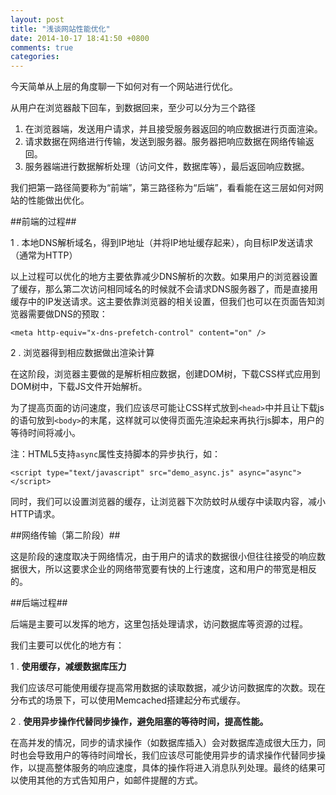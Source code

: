 ```yaml
---
layout: post
title: "浅谈网站性能优化"
date: 2014-10-17 18:41:50 +0800
comments: true
categories: 
---
```



今天简单从上层的角度聊一下如何对有一个网站进行优化。

从用户在浏览器敲下回车，到数据回来，至少可以分为三个路径

1. 在浏览器端，发送用户请求，并且接受服务器返回的响应数据进行页面渲染。
2. 请求数据在网络进行传输，发送到服务器。服务器把响应数据在网络传输返回。
3. 服务器端进行数据解析处理（访问文件，数据库等），最后返回响应数据。



我们把第一路径简要称为“前端”，第三路径称为“后端”，看看能在这三层如何对网站的性能做出优化。



##前端的过程##

1 . 本地DNS解析域名，得到IP地址（并将IP地址缓存起来），向目标IP发送请求（通常为HTTP）

以上过程可以优化的地方主要依靠减少DNS解析的次数。如果用户的浏览器设置了缓存，那么第二次访问相同域名的时候就不会请求DNS服务器了，而是直接用缓存中的IP发送请求。这主要依靠浏览器的相关设置，但我们也可以在页面告知浏览器需要做DNS的预取：

	<meta http-equiv="x-dns-prefetch-control" content="on" />

2 . 浏览器得到相应数据做出渲染计算

在这阶段，浏览器主要做的是解析相应数据，创建DOM树，下载CSS样式应用到DOM树中，下载JS文件开始解析。

为了提高页面的访问速度，我们应该尽可能让CSS样式放到`<head>`中并且让下载js的语句放到`<body>`的末尾，这样就可以使得页面先渲染起来再执行js脚本，用户的等待时间将减小。

注：HTML5支持`async`属性支持脚本的异步执行，如：
	
	<script type="text/javascript" src="demo_async.js" async="async"></script>

同时，我们可以设置浏览器的缓存，让浏览器下次防蚊时从缓存中读取内容，减小HTTP请求。


##网络传输（第二阶段）##


这是阶段的速度取决于网络情况，由于用户的请求的数据很小但往往接受的响应数据很大，所以这要求企业的网络带宽要有快的上行速度，这和用户的带宽是相反的。



##后端过程##

后端是主要可以发挥的地方，这里包括处理请求，访问数据库等资源的过程。


我们主要可以优化的地方有：

1 .   **使用缓存，减缓数据库压力**


我们应该尽可能使用缓存提高常用数据的读取数据，减少访问数据库的次数。现在分布式的场景下，可以使用Memcached搭建起分布式缓存。

2 .  **使用异步操作代替同步操作，避免阻塞的等待时间，提高性能。**

在高并发的情况，同步的请求操作（如数据库插入）会对数据库造成很大压力，同时也会导致用户的等待时间增长，我们应该尽可能使用异步的请求操作代替同步操作，以提高整体服务的响应速度，具体的操作将进入消息队列处理。最终的结果可以使用其他的方式告知用户，如邮件提醒的方式。


